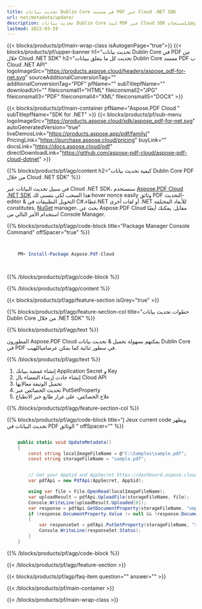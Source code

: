 ```yaml
---
title: تحديث بيانات Dublin Core في مستند PDF عبر Cloud .NET SDK
url: net/metadata/update/
description: تحديث بيانات Dublin Core لبث PDF عبر Cloud SDK للمنتجاتργماغانية الدعم Moreover، تعديلاياامNotes يمكن أن يكون men can الانتظامّ
lastmod: 2022-03-19
---
```


{{< blocks/products/pf/main-wrap-class isAutogenPage="true">}}
{{< blocks/products/pf/upper-banner h1="تحديث بيانات Dublin Core في PDF من خلال Cloud .NET SDK" h2="تحديث كل ما يتعلق ببيانات Dublin Core مستند PDF ب Cloud .NET API" logoImageSrc="https://products.aspose.cloud/headers/aspose_pdf-for-net.svg" sourceAdditionalConversionTag="" additionalConversionTag="PDF" pfName="" subTitlepfName="" downloadUrl="" fileiconsmall1="HTML" fileiconsmall2="JPG" fileiconsmall3="PDF" fileiconsmall4="XML" fileiconsmall5="DOCX" >}}

{{< blocks/products/pf/main-container pfName="Aspose.PDF Cloud " subTitlepfName="SDK for .NET" >}}
{{< blocks/products/pf/sub-menu logoImageSrc="https://products.aspose.cloud/sdk/aspose_pdf-for-net.svg"
autoGeneratedVersion="true"
liveDemosLink="https://products.aspose.app/pdf/family/" PricingLink="https://purchase.aspose.cloud/pricing" buyLink="" docsLink="https://docs.aspose.cloud/pdf"  directDownloadLink="https://github.com/aspose-pdf-cloud/aspose-pdf-cloud-dotnet" >}}

{{% blocks/products/pf/agp/content h2="كيفية تحديث بيانات Dublin Core PDF من خلال Cloud .NET SDK" %}}

في سبيل تحديث البيانات عبر Cloud .NET SDK، سنستخدم
[Aspose.PDF Cloud .NET SDK](https://products.aspose.cloud/pdf/net/)
هذا السحب لكي يتسنى لك:hover nonce easily وثائق PDF التحديث-editor & التحويل التطبيقات في C#،غطاء.NET أو لغات أخرى .NET للأبعاد المختلفة constitutes. 
[NuGet](https://www.nuget.org/packages/Aspose.Pdf-Cloud)
manager، بحث عن
Aspose.PDF Cloud
مقابل. يمكنك أيضًا استخدام الأمر التالي من Console Manager.

{{% blocks/products/pf/agp/code-block title="Package Manager Console Command" offSpacer="true" %}}

```powershell

     
    PM> Install-Package Aspose.Pdf-Cloud
     
     

```

{{% /blocks/products/pf/agp/code-block %}}

{{% /blocks/products/pf/agp/content %}}

{{< blocks/products/pf/agp/feature-section isGrey="true" >}}

{{% blocks/products/pf/agp/feature-section-col title="خطوات تحديث بيانات Dublin Core من خلال .NET SDK" %}}

{{% blocks/products/pf/agp/text %}}

المطورون Aspose.PDF Cloud يمكنهم بسهولة تحميل & تحديث بيانات Dublin Core في PDF في سطور ثنائية كما يمكن عرضامياللهيب.

{{% /blocks/products/pf/agp/text %}}

1. إنشاء غمضة ببيانك Application Secret و Key
1. إنشاء حادث إرساء التعضاء بال Cloud API
1. تحميل الوثيقة معالايها
1. تحديث الخصائص عبر PutSetProperty
1. علاج الخصائص، على غرار طابع حبر الانطباع

{{% /blocks/products/pf/agp/feature-section-col %}}



{{% blocks/products/pf/agp/code-block title="إ Jeux current code ويظهر تحديث البيانات في PDF الوثائق " offSpacer="" %}}

```cs

    public static void UpdateMetadata()
    {
        const string localImageFileName = @"C:\Samples\sample.pdf";
        const string storageFileName = "sample.pdf";


        // Get your AppSid and AppSecret https://dashboard.aspose.cloud (free registration required).
        var pdfApi = new PdfApi(AppSecret, AppSid);

        using var file = File.OpenRead(localImageFileName);
        var uploadResult = pdfApi.UploadFile(storageFileName, file);
        Console.WriteLine(uploadResult.Uploaded[0]);
        var response = pdfApi.GetDocumentProperty(storageFileName, "xmp:ArchiveType");
        if (response.DocumentProperty.Value != null && !response.DocumentProperty.Value.StartsWith("Aspose"))
        {
            var responseSet = pdfApi.PutSetProperty(storageFileName, "xmp:ArchiveType", "Aspose Sample Document");
            Console.WriteLine(responseSet.Status);
        }
    }
```

{{% /blocks/products/pf/agp/code-block %}}

{{< /blocks/products/pf/agp/feature-section >}}

{{< blocks/products/pf/agp/faq-item question="" answer="" >}}

{{< /blocks/products/pf/main-container >}}

{{< /blocks/products/pf/main-wrap-class >}}

